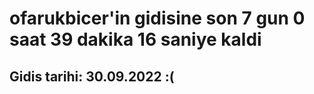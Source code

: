 # ofarukbicer'in gidisine son 7 gun 0 saat 39 dakika 16 saniye kaldi

## Gidis tarihi: 30.09.2022 :(